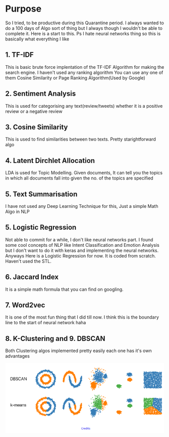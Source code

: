 # Purpose

So I tried, to be productive during this Quarantine period. I always wanted to do a 100 days of Algo sort of thing but I always
though I wouldn't be able to complete it. Here is a start to this.
Ps I hate neural networks thing so this is basically what everything I like 

## 1. TF-IDF

This is basic brute force implentation of the TF-IDF Algorithm for making the search engine. I haven't used any ranking algorithm
You can use any one of them Cosine Similarity or Page Ranking Algorithm(Used by Google)

## 2. Sentiment Analysis

This is used for categorising any text(review/tweets) whether it is a positive review or a negative review

## 3. Cosine Similarity

This is used to find similarities between two texts. Pretty starightforward algo

## 4. Latent Dirchlet Allocation
LDA is used for Topic Modelling. Given documents, It can tell you the topics in which all documents fall into given the no. of the topics are specified

## 5. Text Summarisation

I have not used any Deep Learning Technique for this, Just a simple Math Algo in NLP

## 5. Logistic Regression
Not able to commit for a while, I don't like neural networks part. I found some cool concepts of NLP like Intent Classification and Emotion Analysis but I don't want to do it with keras and implementing the neural networks. Anyways Here is a Logistic Regression for now. It is coded from scratch. Haven't used the STL.

## 6. Jaccard Index
It is a simple math formula that you can find on googling. 

## 7. Word2vec
It is one of the most fun thing that I did till now. I think this is the boundary line to the start of neural network haha

## 8. K-Clustering and 9. DBSCAN
Both Clustering algos implemented pretty easily each one has it's own advantages

![](dbscan.png)

